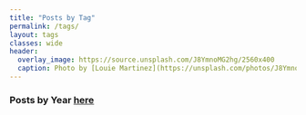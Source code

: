```yaml
---
title: "Posts by Tag"
permalink: /tags/
layout: tags
classes: wide
header:
  overlay_image: https://source.unsplash.com/J8YmnoMG2hg/2560x400
  caption: Photo by [Louie Martinez](https://unsplash.com/photos/J8YmnoMG2hg) on [Unsplash](https://unsplash.com)
---
```


### Posts by <i class="fas fa-fw fa-calendar-alt" aria-hidden="true"></i> Year [here](/archive)
